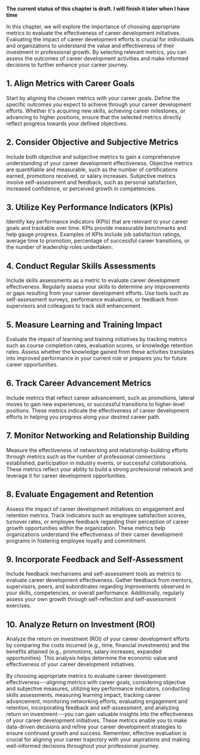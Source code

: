 **The current status of this chapter is draft. I will finish it later when I have time**

In this chapter, we will explore the importance of choosing appropriate metrics to evaluate the effectiveness of career development initiatives. Evaluating the impact of career development efforts is crucial for individuals and organizations to understand the value and effectiveness of their investment in professional growth. By selecting relevant metrics, you can assess the outcomes of career development activities and make informed decisions to further enhance your career journey.

**1. Align Metrics with Career Goals**
--------------------------------------

Start by aligning the chosen metrics with your career goals. Define the specific outcomes you expect to achieve through your career development efforts. Whether it's acquiring new skills, achieving career milestones, or advancing to higher positions, ensure that the selected metrics directly reflect progress towards your defined objectives.

**2. Consider Objective and Subjective Metrics**
------------------------------------------------

Include both objective and subjective metrics to gain a comprehensive understanding of your career development effectiveness. Objective metrics are quantifiable and measurable, such as the number of certifications earned, promotions received, or salary increases. Subjective metrics involve self-assessment and feedback, such as personal satisfaction, increased confidence, or perceived growth in competencies.

**3. Utilize Key Performance Indicators (KPIs)**
------------------------------------------------

Identify key performance indicators (KPIs) that are relevant to your career goals and trackable over time. KPIs provide measurable benchmarks and help gauge progress. Examples of KPIs include job satisfaction ratings, average time to promotion, percentage of successful career transitions, or the number of leadership roles undertaken.

**4. Conduct Regular Skills Assessments**
-----------------------------------------

Include skills assessments as a metric to evaluate career development effectiveness. Regularly assess your skills to determine any improvements or gaps resulting from your career development efforts. Use tools such as self-assessment surveys, performance evaluations, or feedback from supervisors and colleagues to track skill enhancement.

**5. Measure Learning and Training Impact**
-------------------------------------------

Evaluate the impact of learning and training initiatives by tracking metrics such as course completion rates, evaluation scores, or knowledge retention rates. Assess whether the knowledge gained from these activities translates into improved performance in your current role or prepares you for future career opportunities.

**6. Track Career Advancement Metrics**
---------------------------------------

Include metrics that reflect career advancement, such as promotions, lateral moves to gain new experiences, or successful transitions to higher-level positions. These metrics indicate the effectiveness of career development efforts in helping you progress along your desired career path.

**7. Monitor Networking and Relationship Building**
---------------------------------------------------

Measure the effectiveness of networking and relationship-building efforts through metrics such as the number of professional connections established, participation in industry events, or successful collaborations. These metrics reflect your ability to build a strong professional network and leverage it for career development opportunities.

**8. Evaluate Engagement and Retention**
----------------------------------------

Assess the impact of career development initiatives on engagement and retention metrics. Track indicators such as employee satisfaction scores, turnover rates, or employee feedback regarding their perception of career growth opportunities within the organization. These metrics help organizations understand the effectiveness of their career development programs in fostering employee loyalty and commitment.

**9. Incorporate Feedback and Self-Assessment**
-----------------------------------------------

Include feedback mechanisms and self-assessment tools as metrics to evaluate career development effectiveness. Gather feedback from mentors, supervisors, peers, and subordinates regarding improvements observed in your skills, competencies, or overall performance. Additionally, regularly assess your own growth through self-reflection and self-assessment exercises.

**10. Analyze Return on Investment (ROI)**
------------------------------------------

Analyze the return on investment (ROI) of your career development efforts by comparing the costs incurred (e.g., time, financial investments) and the benefits attained (e.g., promotions, salary increases, expanded opportunities). This analysis helps determine the economic value and effectiveness of your career development initiatives.

By choosing appropriate metrics to evaluate career development effectiveness---aligning metrics with career goals, considering objective and subjective measures, utilizing key performance indicators, conducting skills assessments, measuring learning impact, tracking career advancement, monitoring networking efforts, evaluating engagement and retention, incorporating feedback and self-assessment, and analyzing return on investment---you can gain valuable insights into the effectiveness of your career development initiatives. These metrics enable you to make data-driven decisions and refine your career development strategies to ensure continued growth and success. Remember, effective evaluation is crucial for aligning your career trajectory with your aspirations and making well-informed decisions throughout your professional journey.
